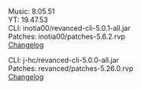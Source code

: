 Music: 8.05.51  
YT: 19.47.53  
CLI: inotia00/revanced-cli-5.0.1-all.jar  
Patches: inotia00/patches-5.6.2.rvp  
[Changelog](https://github.com/inotia00/revanced-patches/releases/tag/v5.6.2)

CLI: j-hc/revanced-cli-5.0.0-all.jar  
Patches: revanced/patches-5.26.0.rvp  
[Changelog](https://github.com/revanced/revanced-patches/releases/tag/v5.26.0)  
